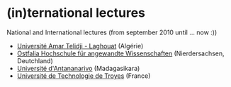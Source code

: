 # (in)ternational lectures
National and International lectures (from september 2010 until ... now :))

* [Université Amar Telidji - Laghouat](http://lagh-univ.dz) (Algérie)
* [Ostfalia Hochschule für angewandte Wissenschaften](https://www.ostfalia.de/) (Nierdersachsen, Deutchland)
* [Université d'Antananarivo](http://www.univ-antananarivo.mg) (Madagasikara)
* [Université de Technologie de Troyes](https://www.utt.fr) (France)
